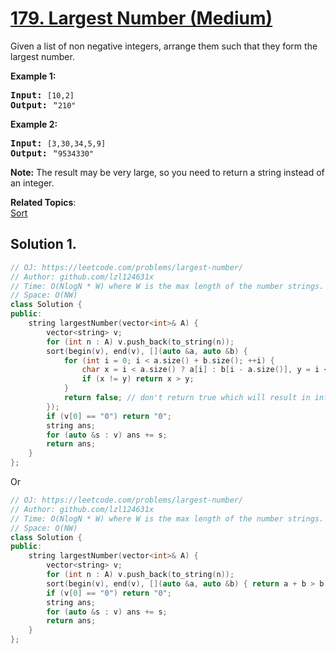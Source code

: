 # [179. Largest Number (Medium)](https://leetcode.com/problems/largest-number/)

<p>Given a list of non negative integers, arrange them such that they form the largest number.</p>

<p><strong>Example 1:</strong></p>

<pre><strong>Input:</strong> <code>[10,2]</code>
<strong>Output:</strong> "<code>210"</code></pre>

<p><strong>Example 2:</strong></p>

<pre><strong>Input:</strong> <code>[3,30,34,5,9]</code>
<strong>Output:</strong> "<code>9534330"</code>
</pre>

<p><strong>Note:</strong> The result may be very large, so you need to return a string instead of an integer.</p>


**Related Topics**:  
[Sort](https://leetcode.com/tag/sort/)

## Solution 1.

```cpp
// OJ: https://leetcode.com/problems/largest-number/
// Author: github.com/lzl124631x
// Time: O(NlogN * W) where W is the max length of the number strings.
// Space: O(NW)
class Solution {
public:
    string largestNumber(vector<int>& A) {
        vector<string> v;
        for (int n : A) v.push_back(to_string(n));
        sort(begin(v), end(v), [](auto &a, auto &b) {
            for (int i = 0; i < a.size() + b.size(); ++i) {
                char x = i < a.size() ? a[i] : b[i - a.size()], y = i < b.size() ? b[i] : a[i - b.size()];
                if (x != y) return x > y;
            } 
            return false; // don't return true which will result in infinite loop
        });
        if (v[0] == "0") return "0";
        string ans;
        for (auto &s : v) ans += s;
        return ans;
    }
};
```

Or

```cpp
// OJ: https://leetcode.com/problems/largest-number/
// Author: github.com/lzl124631x
// Time: O(NlogN * W) where W is the max length of the number strings.
// Space: O(NW)
class Solution {
public:
    string largestNumber(vector<int>& A) {
        vector<string> v;
        for (int n : A) v.push_back(to_string(n));
        sort(begin(v), end(v), [](auto &a, auto &b) { return a + b > b + a; });
        if (v[0] == "0") return "0";
        string ans;
        for (auto &s : v) ans += s;
        return ans;
    }
};
```